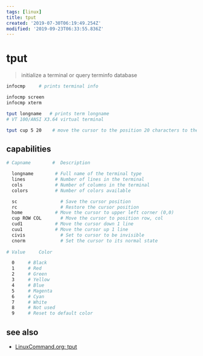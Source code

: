 ```yaml
---
tags: [linux]
title: tput
created: '2019-07-30T06:19:49.254Z'
modified: '2019-09-23T06:33:55.836Z'
---
```


# tput

> initialize a terminal or query terminfo database

```sh
infocmp     # prints terminal info

infocmp screen
infocmp xterm
```

```sh
tput longname   # prints term longname
# VT 100/ANSI X3.64 virtual terminal

tput cup 5 20    # move the cursor to the position 20 characters to the right and 5 rows down
```

## capabilities
```sh
# Capname        #  Description

  longname        # Full name of the terminal type
  lines           # Number of lines in the terminal
  cols            # Number of columns in the terminal
  colors          # Number of colors available

  sc 	            # Save the cursor position
  rc 	            # Restore the cursor position
  home            # Move the cursor to upper left corner (0,0)
  cup ROW COL   	# Move the cursor to position row, col
  cud1 	          # Move the cursor down 1 line
  cuu1 	          # Move the cursor up 1 line
  civis 	        # Set to cursor to be invisible
  cnorm 	        # Set the cursor to its normal state
   
# Value 	Color

  0 	# Black
  1 	# Red
  2 	# Green
  3 	# Yellow
  4 	# Blue
  5 	# Magenta
  6 	# Cyan
  7 	# White
  8 	# Not used
  9 	# Reset to default color
```

## see also
- [LinuxCommand.org: tput](http://linuxcommand.org/lc3_adv_tput.php)
